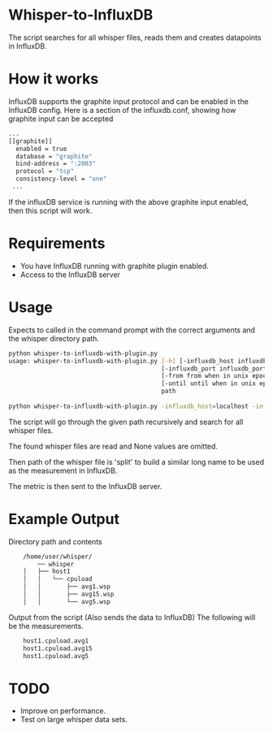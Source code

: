 Whisper-to-InfluxDB
===================

The script searches for all whisper files, reads them and creates datapoints in InfluxDB.

How it works
============
InfluxDB supports the graphite input protocol and can be enabled in the InfluxDB config.
Here is a section of the influxdb.conf, showing how graphite input can be accepted
```bash
...
[[graphite]]
  enabled = true
  database = "graphite"
  bind-address = ":2003"
  protocol = "tcp"
  consistency-level = "one"
 ...
 ```

If the influxDB service is running with the above graphite input enabled, then this script will work.

Requirements
============
* You have InfluxDB running with graphite plugin enabled.
* Access to the InfluxDB server

Usage
=====
Expects to called in the command prompt with the correct arguments and the whisper directory path.


```bash
python whisper-to-influxdb-with-plugin.py
usage: whisper-to-influxdb-with-plugin.py [-h] [-influxdb_host influxdb_host]
                                          [-influxdb_port influxdb_port graphite port]
                                          [-from from when in unix epoch]
                                          [-until until when in unix epoch]
                                          path
                                          
python whisper-to-influxdb-with-plugin.py -influxdb_host=localhost -influxdb_port=2013 -from=1470009600 -until=1479081600 /opt/graphite/whisper/
```
                              
The script will go through the given path recursively and search for all whisper files.

The found whisper files are read and None values are omitted.

Then path of the whisper file is 'split' to build a similar long name to be used as the 
measurement in InfluxDB.

The metric is then sent to the InfluxDB server.

Example Output
==============
Directory path and contents
```bash
	/home/user/whisper/
		── whisper
	│   ├── host1
	│   │   └── cpuload
	│   │       ├── avg1.wsp
	│   │       ├── avg15.wsp
	│   │       └── avg5.wsp
```

Output from the script (Also sends the data to InfluxDB)
The following will be the measurements.
```bash
	host1.cpuload.avg1
	host1.cpuload.avg15
	host1.cpuload.avg5
```

TODO
====
* Improve on performance.
* Test on large whisper data sets.


